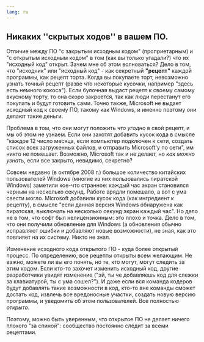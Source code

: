 ```yaml
---
lang: ru
---
```





<h2>Никаких ''скрытых ходов'' в вашем ПО.</h2>

Отличие между ПО "с закрытым исходным кодом" (проприетарным) и "с открытым исходным кодом" в том (как вы только угадали?) что их "исходный код" открыт. Зачем мне об этом волноваться? Дело в том, что "исходник" или "исходный код" - как секретный <b>"рецепт"</b> каждой программы, как рецепт торта. Когда вы покупаете торт, невозможно узнать точный рецепт (разве что некоторые кусочки, например "здесь есть немного кокоса"). Если булочная выдаст рецепт к своему самому вкусному торту, то она скоро закроется, так как люди перестанут его покупать и будут готовить сами. Точно также, Microsoft не выдает исходный код к своему ПО, такому как Windows, и именно поэтому они делают такие деньги.

Проблема в том, что они могут положить <i>что угодно</i> в свой рецепт, и мы об этом не узнаем. Если они захотят добавить кусок кода в смысле "каждое 12 число месяца, если компьютер подключен к сети, создать список всех загруженных файлов, и отправить Microsoft'у по сети", им никто не помешает. Возможно, Microsoft так и не делает, но <i>как можно узнать</i>, если все закрыто, невидимо, секретно?

Совсем недавно (в октябре 2008 г.) большое количество китайских пользователей Windows (многие из них пользовались пиратской Windows) заметили кое-что странное: каждый час экран становился черным на несколько секунд. Работе врядли помешало, а вот с ума свести могло. Microsoft добавили кусок кода (как ингредиент к рецепту), в смысле "если данная версия Windows обнаружена как пиратская, выключать на несколько секунд экран каждый час". Но дело не в том, что софт был нелицензионным: это плохо и точка. Дело в том, что они получили обновление для Windows (а обновления обычно исправляют ошибки и добавляют новые возможности), не зная, как это повлияет на их систему. Никто не знал.

Изменение исходного кода открытого ПО - куда более открытый процесс. По определению, все рецепты открыты всем желающим. Не важно, можете ли вы его понять, но те, кто могут, могут следить за этим кодом. Если кто-то захочет изменить исходный код, другие разработчики увидят изменение ("эй, ты че добавляешь код для слежки за клавиатурой, ты с ума сошел?"). И даже если вся команда кодеров будут добавлять такие возможности в код, кто-то вне команды сможет достать код, извлечь все вредоносные участки, создать новую версию программы, и уведомить об этом пользователей. Все полностью <i>открыто</i>.

Поэтому, можно быть уверенным, что открытое ПО не делает ничего плохого "за спиной": сообщество постоянно следит за всеми рецептами.




